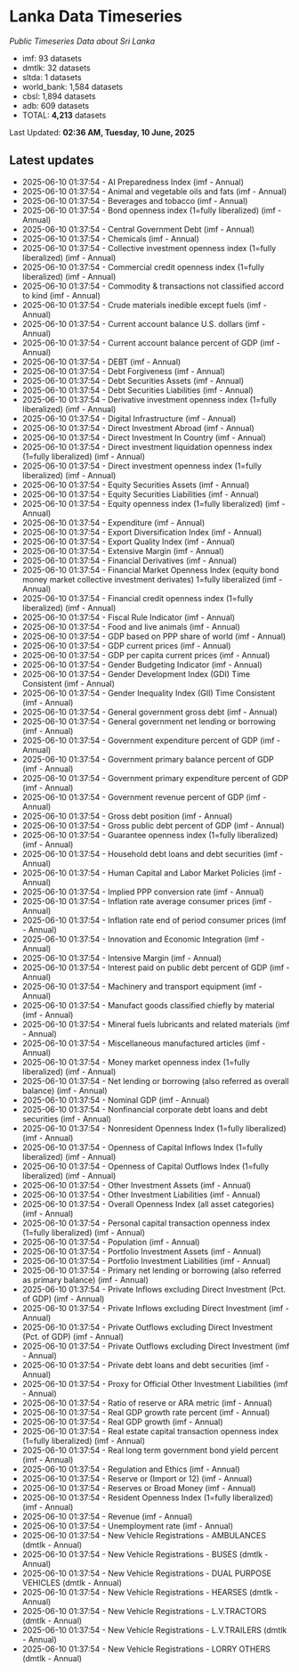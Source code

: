 # Lanka Data Timeseries
*Public Timeseries Data about Sri Lanka*

* imf: 93 datasets
* dmtlk: 32 datasets
* sltda: 1 datasets
* world_bank: 1,584 datasets
* cbsl: 1,894 datasets
* adb: 609 datasets
* TOTAL: **4,213** datasets

Last Updated: **02:36 AM, Tuesday, 10 June, 2025**

## Latest updates

* 2025-06-10 01:37:54 - AI Preparedness Index (imf - Annual)
* 2025-06-10 01:37:54 - Animal and vegetable oils and fats (imf - Annual)
* 2025-06-10 01:37:54 - Beverages and tobacco (imf - Annual)
* 2025-06-10 01:37:54 - Bond openness index (1=fully liberalized) (imf - Annual)
* 2025-06-10 01:37:54 - Central Government Debt (imf - Annual)
* 2025-06-10 01:37:54 - Chemicals (imf - Annual)
* 2025-06-10 01:37:54 - Collective investment openness index (1=fully liberalized) (imf - Annual)
* 2025-06-10 01:37:54 - Commercial credit openness index (1=fully liberalized) (imf - Annual)
* 2025-06-10 01:37:54 - Commodity & transactions not classified accord to kind (imf - Annual)
* 2025-06-10 01:37:54 - Crude materials inedible except fuels (imf - Annual)
* 2025-06-10 01:37:54 - Current account balance U.S. dollars (imf - Annual)
* 2025-06-10 01:37:54 - Current account balance percent of GDP (imf - Annual)
* 2025-06-10 01:37:54 - DEBT (imf - Annual)
* 2025-06-10 01:37:54 - Debt Forgiveness (imf - Annual)
* 2025-06-10 01:37:54 - Debt Securities Assets (imf - Annual)
* 2025-06-10 01:37:54 - Debt Securities Liabilities (imf - Annual)
* 2025-06-10 01:37:54 - Derivative investment openness index (1=fully liberalized) (imf - Annual)
* 2025-06-10 01:37:54 - Digital Infrastructure (imf - Annual)
* 2025-06-10 01:37:54 - Direct Investment Abroad (imf - Annual)
* 2025-06-10 01:37:54 - Direct Investment In Country (imf - Annual)
* 2025-06-10 01:37:54 - Direct investment liquidation openness index (1=fully liberalized) (imf - Annual)
* 2025-06-10 01:37:54 - Direct investment openness index (1=fully liberalized) (imf - Annual)
* 2025-06-10 01:37:54 - Equity Securities Assets (imf - Annual)
* 2025-06-10 01:37:54 - Equity Securities Liabilities (imf - Annual)
* 2025-06-10 01:37:54 - Equity openness index (1=fully liberalized) (imf - Annual)
* 2025-06-10 01:37:54 - Expenditure (imf - Annual)
* 2025-06-10 01:37:54 - Export Diversification Index (imf - Annual)
* 2025-06-10 01:37:54 - Export Quality Index (imf - Annual)
* 2025-06-10 01:37:54 - Extensive Margin (imf - Annual)
* 2025-06-10 01:37:54 - Financial Derivatives (imf - Annual)
* 2025-06-10 01:37:54 - Financial Market Openness Index (equity bond money market collective investment derivates) 1=fully liberalized (imf - Annual)
* 2025-06-10 01:37:54 - Financial credit openness index (1=fully liberalized) (imf - Annual)
* 2025-06-10 01:37:54 - Fiscal Rule Indicator (imf - Annual)
* 2025-06-10 01:37:54 - Food and live animals (imf - Annual)
* 2025-06-10 01:37:54 - GDP based on PPP share of world (imf - Annual)
* 2025-06-10 01:37:54 - GDP current prices (imf - Annual)
* 2025-06-10 01:37:54 - GDP per capita current prices (imf - Annual)
* 2025-06-10 01:37:54 - Gender Budgeting Indicator (imf - Annual)
* 2025-06-10 01:37:54 - Gender Development Index (GDI) Time Consistent (imf - Annual)
* 2025-06-10 01:37:54 - Gender Inequality Index (GII) Time Consistent (imf - Annual)
* 2025-06-10 01:37:54 - General government gross debt (imf - Annual)
* 2025-06-10 01:37:54 - General government net lending or borrowing (imf - Annual)
* 2025-06-10 01:37:54 - Government expenditure percent of GDP (imf - Annual)
* 2025-06-10 01:37:54 - Government primary balance percent of GDP (imf - Annual)
* 2025-06-10 01:37:54 - Government primary expenditure percent of GDP (imf - Annual)
* 2025-06-10 01:37:54 - Government revenue percent of GDP (imf - Annual)
* 2025-06-10 01:37:54 - Gross debt position (imf - Annual)
* 2025-06-10 01:37:54 - Gross public debt percent of GDP (imf - Annual)
* 2025-06-10 01:37:54 - Guarantee openness index (1=fully liberalized) (imf - Annual)
* 2025-06-10 01:37:54 - Household debt loans and debt securities (imf - Annual)
* 2025-06-10 01:37:54 - Human Capital and Labor Market Policies (imf - Annual)
* 2025-06-10 01:37:54 - Implied PPP conversion rate (imf - Annual)
* 2025-06-10 01:37:54 - Inflation rate average consumer prices (imf - Annual)
* 2025-06-10 01:37:54 - Inflation rate end of period consumer prices (imf - Annual)
* 2025-06-10 01:37:54 - Innovation and Economic Integration (imf - Annual)
* 2025-06-10 01:37:54 - Intensive Margin (imf - Annual)
* 2025-06-10 01:37:54 - Interest paid on public debt percent of GDP (imf - Annual)
* 2025-06-10 01:37:54 - Machinery and transport equipment (imf - Annual)
* 2025-06-10 01:37:54 - Manufact goods classified chiefly by material (imf - Annual)
* 2025-06-10 01:37:54 - Mineral fuels lubricants and related materials (imf - Annual)
* 2025-06-10 01:37:54 - Miscellaneous manufactured articles (imf - Annual)
* 2025-06-10 01:37:54 - Money market openness index (1=fully liberalized) (imf - Annual)
* 2025-06-10 01:37:54 - Net lending or borrowing (also referred as overall balance) (imf - Annual)
* 2025-06-10 01:37:54 - Nominal GDP (imf - Annual)
* 2025-06-10 01:37:54 - Nonfinancial corporate debt loans and debt securities (imf - Annual)
* 2025-06-10 01:37:54 - Nonresident Openness Index (1=fully liberalized) (imf - Annual)
* 2025-06-10 01:37:54 - Openness of Capital Inflows Index (1=fully liberalized) (imf - Annual)
* 2025-06-10 01:37:54 - Openness of Capital Outflows Index (1=fully liberalized) (imf - Annual)
* 2025-06-10 01:37:54 - Other Investment Assets (imf - Annual)
* 2025-06-10 01:37:54 - Other Investment Liabilities (imf - Annual)
* 2025-06-10 01:37:54 - Overall Openness Index (all asset categories) (imf - Annual)
* 2025-06-10 01:37:54 - Personal capital transaction openness index (1=fully liberalized) (imf - Annual)
* 2025-06-10 01:37:54 - Population (imf - Annual)
* 2025-06-10 01:37:54 - Portfolio Investment Assets (imf - Annual)
* 2025-06-10 01:37:54 - Portfolio Investment Liabilities (imf - Annual)
* 2025-06-10 01:37:54 - Primary net lending or borrowing (also referred as primary balance) (imf - Annual)
* 2025-06-10 01:37:54 - Private Inflows excluding Direct Investment (Pct. of GDP) (imf - Annual)
* 2025-06-10 01:37:54 - Private Inflows excluding Direct Investment (imf - Annual)
* 2025-06-10 01:37:54 - Private Outflows excluding Direct Investment (Pct. of GDP) (imf - Annual)
* 2025-06-10 01:37:54 - Private Outflows excluding Direct Investment (imf - Annual)
* 2025-06-10 01:37:54 - Private debt loans and debt securities (imf - Annual)
* 2025-06-10 01:37:54 - Proxy for Official Other Investment Liabilities (imf - Annual)
* 2025-06-10 01:37:54 - Ratio of reserve or ARA metric (imf - Annual)
* 2025-06-10 01:37:54 - Real GDP growth rate percent (imf - Annual)
* 2025-06-10 01:37:54 - Real GDP growth (imf - Annual)
* 2025-06-10 01:37:54 - Real estate capital transaction openness index (1=fully liberalized) (imf - Annual)
* 2025-06-10 01:37:54 - Real long term government bond yield percent (imf - Annual)
* 2025-06-10 01:37:54 - Regulation and Ethics (imf - Annual)
* 2025-06-10 01:37:54 - Reserve or (Import or 12) (imf - Annual)
* 2025-06-10 01:37:54 - Reserves or Broad Money (imf - Annual)
* 2025-06-10 01:37:54 - Resident Openness Index (1=fully liberalized) (imf - Annual)
* 2025-06-10 01:37:54 - Revenue (imf - Annual)
* 2025-06-10 01:37:54 - Unemployment rate (imf - Annual)
* 2025-06-10 01:37:54 - New Vehicle Registrations - AMBULANCES (dmtlk - Annual)
* 2025-06-10 01:37:54 - New Vehicle Registrations - BUSES (dmtlk - Annual)
* 2025-06-10 01:37:54 - New Vehicle Registrations - DUAL PURPOSE VEHICLES (dmtlk - Annual)
* 2025-06-10 01:37:54 - New Vehicle Registrations - HEARSES (dmtlk - Annual)
* 2025-06-10 01:37:54 - New Vehicle Registrations - L.V.TRACTORS (dmtlk - Annual)
* 2025-06-10 01:37:54 - New Vehicle Registrations - L.V.TRAILERS (dmtlk - Annual)
* 2025-06-10 01:37:54 - New Vehicle Registrations - LORRY OTHERS (dmtlk - Annual)
